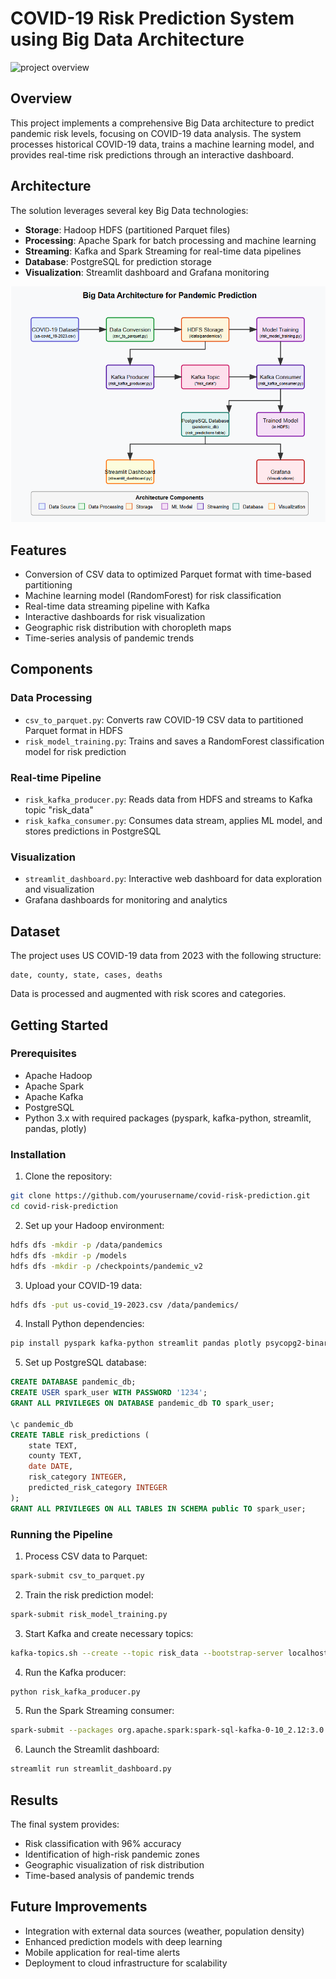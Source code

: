 # COVID-19 Risk Prediction System using Big Data Architecture

![project overview](assets/dashboard.gif)

## Overview
This project implements a comprehensive Big Data architecture to predict pandemic risk levels, focusing on COVID-19 data analysis. The system processes historical COVID-19 data, trains a machine learning model, and provides real-time risk predictions through an interactive dashboard.

## Architecture
The solution leverages several key Big Data technologies:
- **Storage**: Hadoop HDFS (partitioned Parquet files)
- **Processing**: Apache Spark for batch processing and machine learning
- **Streaming**: Kafka and Spark Streaming for real-time data pipelines
- **Database**: PostgreSQL for prediction storage
- **Visualization**: Streamlit dashboard and Grafana monitoring

![project Architecture](assets/Architecture.png)

## Features
- Conversion of CSV data to optimized Parquet format with time-based partitioning
- Machine learning model (RandomForest) for risk classification
- Real-time data streaming pipeline with Kafka
- Interactive dashboards for risk visualization
- Geographic risk distribution with choropleth maps
- Time-series analysis of pandemic trends

## Components

### Data Processing
- `csv_to_parquet.py`: Converts raw COVID-19 CSV data to partitioned Parquet format in HDFS
- `risk_model_training.py`: Trains and saves a RandomForest classification model for risk prediction

### Real-time Pipeline
- `risk_kafka_producer.py`: Reads data from HDFS and streams to Kafka topic "risk_data"
- `risk_kafka_consumer.py`: Consumes data stream, applies ML model, and stores predictions in PostgreSQL

### Visualization
- `streamlit_dashboard.py`: Interactive web dashboard for data exploration and visualization
- Grafana dashboards for monitoring and analytics

## Dataset
The project uses US COVID-19 data from 2023 with the following structure:
```
date, county, state, cases, deaths
```

Data is processed and augmented with risk scores and categories.

## Getting Started

### Prerequisites
- Apache Hadoop
- Apache Spark
- Apache Kafka
- PostgreSQL
- Python 3.x with required packages (pyspark, kafka-python, streamlit, pandas, plotly)

### Installation

1. Clone the repository:
```bash
git clone https://github.com/yourusername/covid-risk-prediction.git
cd covid-risk-prediction
```

2. Set up your Hadoop environment:
```bash
hdfs dfs -mkdir -p /data/pandemics
hdfs dfs -mkdir -p /models
hdfs dfs -mkdir -p /checkpoints/pandemic_v2
```

3. Upload your COVID-19 data:
```bash
hdfs dfs -put us-covid_19-2023.csv /data/pandemics/
```

4. Install Python dependencies:
```bash
pip install pyspark kafka-python streamlit pandas plotly psycopg2-binary us
```

5. Set up PostgreSQL database:
```sql
CREATE DATABASE pandemic_db;
CREATE USER spark_user WITH PASSWORD '1234';
GRANT ALL PRIVILEGES ON DATABASE pandemic_db TO spark_user;

\c pandemic_db
CREATE TABLE risk_predictions (
    state TEXT,
    county TEXT,
    date DATE,
    risk_category INTEGER,
    predicted_risk_category INTEGER
);
GRANT ALL PRIVILEGES ON ALL TABLES IN SCHEMA public TO spark_user;
```

### Running the Pipeline

1. Process CSV data to Parquet:
```bash
spark-submit csv_to_parquet.py
```

2. Train the risk prediction model:
```bash
spark-submit risk_model_training.py
```

3. Start Kafka and create necessary topics:
```bash
kafka-topics.sh --create --topic risk_data --bootstrap-server localhost:9092 --partitions 3 --replication-factor 1
```

4. Run the Kafka producer:
```bash
python risk_kafka_producer.py
```

5. Run the Spark Streaming consumer:
```bash
spark-submit --packages org.apache.spark:spark-sql-kafka-0-10_2.12:3.0.1,org.postgresql:postgresql:42.2.27 risk_kafka_consumer.py
```

6. Launch the Streamlit dashboard:
```bash
streamlit run streamlit_dashboard.py
```

## Results

The final system provides:
- Risk classification with 96% accuracy
- Identification of high-risk pandemic zones
- Geographic visualization of risk distribution
- Time-based analysis of pandemic trends

## Future Improvements
- Integration with external data sources (weather, population density)
- Enhanced prediction models with deep learning
- Mobile application for real-time alerts
- Deployment to cloud infrastructure for scalability
